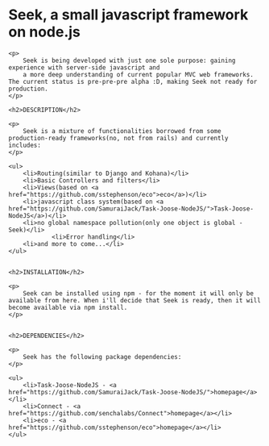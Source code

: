 <div class="wikistyle">
	<h1>Seek, a small javascript framework on node.js</h1>
	
	<p>
		Seek is being developed with just one sole purpose: gaining experience with server-side javascript and
		a more deep understanding of current popular MVC web frameworks. The current status is pre-pre-pre alpha :D, making Seek not ready for production.
	</p>
	
	<h2>DESCRIPTION</h2>
	
	<p>
		Seek is a mixture of functionalities borrowed from some production-ready frameworks(no, not from rails) and currently includes:
	</p>
	
	<ul>
		<li>Routing(similar to Django and Kohana)</li>
		<li>Basic Controllers and filters</li>
		<li>Views(based on <a href="https://github.com/sstephenson/eco">eco</a>)</li>
		<li>javascript class system(based on <a href="https://github.com/SamuraiJack/Task-Joose-NodeJS/">Task-Joose-NodeJS</a>)</li>
		<li>no global namespace pollution(only one object is global - Seek)</li>
                <li>Error handling</li>
		<li>and more to come...</li>
	</ul>
	
	
	<h2>INSTALLATION</h2>
	
	<p>
		Seek can be installed using npm - for the moment it will only be available from here. When i'll decide that Seek is ready, then it will become available via npm install.
	</p>
	
	
	<h2>DEPENDENCIES</h2>
	
	<p>
		Seek has the following package dependencies:
	</p>
	
	<ul>
		<li>Task-Joose-NodeJS - <a href="https://github.com/SamuraiJack/Task-Joose-NodeJS/">homepage</a></li>
		<li>Connect - <a href="https://github.com/senchalabs/Connect">homepage</a></li>
		<li>eco - <a href="https://github.com/sstephenson/eco">homepage</a></li>
	</ul>
</div>
